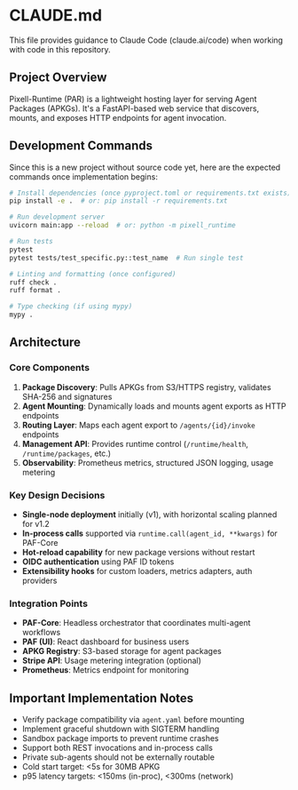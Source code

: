 # CLAUDE.md

This file provides guidance to Claude Code (claude.ai/code) when working with code in this repository.

## Project Overview

Pixell-Runtime (PAR) is a lightweight hosting layer for serving Agent Packages (APKGs). It's a FastAPI-based web service that discovers, mounts, and exposes HTTP endpoints for agent invocation.

## Development Commands

Since this is a new project without source code yet, here are the expected commands once implementation begins:

```bash
# Install dependencies (once pyproject.toml or requirements.txt exists)
pip install -e .  # or: pip install -r requirements.txt

# Run development server
uvicorn main:app --reload  # or: python -m pixell_runtime

# Run tests
pytest
pytest tests/test_specific.py::test_name  # Run single test

# Linting and formatting (once configured)
ruff check .
ruff format .

# Type checking (if using mypy)
mypy .
```

## Architecture

### Core Components

1. **Package Discovery**: Pulls APKGs from S3/HTTPS registry, validates SHA-256 and signatures
2. **Agent Mounting**: Dynamically loads and mounts agent exports as HTTP endpoints
3. **Routing Layer**: Maps each agent export to `/agents/{id}/invoke` endpoints
4. **Management API**: Provides runtime control (`/runtime/health`, `/runtime/packages`, etc.)
5. **Observability**: Prometheus metrics, structured JSON logging, usage metering

### Key Design Decisions

- **Single-node deployment** initially (v1), with horizontal scaling planned for v1.2
- **In-process calls** supported via `runtime.call(agent_id, **kwargs)` for PAF-Core
- **Hot-reload capability** for new package versions without restart
- **OIDC authentication** using PAF ID tokens
- **Extensibility hooks** for custom loaders, metrics adapters, auth providers

### Integration Points

- **PAF-Core**: Headless orchestrator that coordinates multi-agent workflows
- **PAF (UI)**: React dashboard for business users
- **APKG Registry**: S3-based storage for agent packages
- **Stripe API**: Usage metering integration (optional)
- **Prometheus**: Metrics endpoint for monitoring

## Important Implementation Notes

- Verify package compatibility via `agent.yaml` before mounting
- Implement graceful shutdown with SIGTERM handling
- Sandbox package imports to prevent runtime crashes
- Support both REST invocations and in-process calls
- Private sub-agents should not be externally routable
- Cold start target: <5s for 30MB APKG
- p95 latency targets: <150ms (in-proc), <300ms (network)
